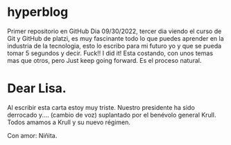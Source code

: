 # hyperblog
Primer repositorio en GitHub
Dia 09/30/2022, tercer dia viendo el curso de Git y GitHub de platzi, es muy fascinante todo lo que puedes aprender en la industria de la tecnologia, esto lo escribo para mi futuro yo y que se pueda tomar 5 segundos y decir. Fuck!!   I did it!
Esta costando, con unos temas mas que otros, pero Just keep going forward. Es el proceso natural.

# Dear Lisa.
Al escribir esta carta estoy muy triste. Nuestro presidente ha sido derrocado y.... (cambio de voz) suplantado por el benévolo general Krull. Todos amamos a Krull y su nuevo régimen.

Con amor: Niñita.


